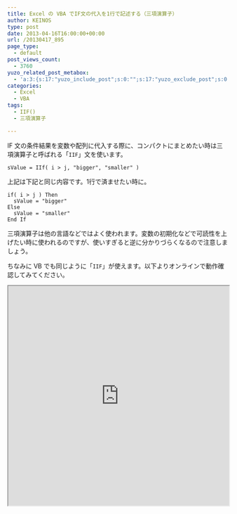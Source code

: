 ```yaml
---
title: Excel の VBA でIF文の代入を1行で記述する（三項演算子）
author: KEINOS
type: post
date: 2013-04-16T16:00:00+00:00
url: /20130417_895
page_type:
  - default
post_views_count:
  - 3760
yuzo_related_post_metabox:
  - 'a:3:{s:17:"yuzo_include_post";s:0:"";s:17:"yuzo_exclude_post";s:0:"";s:21:"yuzo_disabled_related";N;}'
categories:
  - Excel
  - VBA
tags:
  - IIF()
  - 三項演算子

---
```

IF 文の条件結果を変数や配列に代入する際に、コンパクトにまとめたい時は三項演算子と呼ばれる「`IIF`」文を使います。

    sValue = IIf( i > j, "bigger", "smaller" )
    

上記は下記と同じ内容です。1行で済ませたい時に。

    if( i > j ) Then
      sValue = "bigger"
    Else
      sValue = "smaller"
    End If
    

三項演算子は他の言語などではよく使われます。変数の初期化などで可読性を上げたい時に使われるのですが、使いすぎると逆に分かりづらくなるので注意しましょう。

ちなみに VB でも同じように「`IIF`」が使えます。以下よりオンラインで動作確認してみてください。

<iframe src="https://paiza.io/projects/e/NGFwRrx7zNO6JeNArHlTBA?theme=twilight" width="100%" height="500" scrolling="no" seamless="seamless"></iframe>